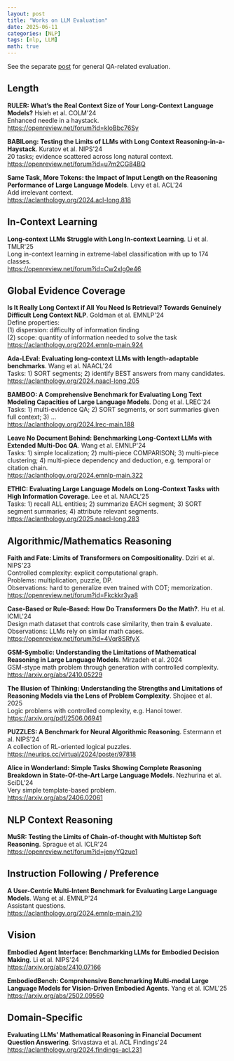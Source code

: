 ```yaml
---
layout: post
title: "Works on LLM Evaluation"
date: 2025-06-11
categories: [NLP]
tags: [nlp, LLM]
math: true
---
```



See the separate [post](https://lxu-nlp.github.io/posts/work-on-llm-qa-rag/) for general QA-related evaluation.


## Length

**RULER: What’s the Real Context Size of Your Long-Context Language Models?** Hsieh et al. COLM'24\
Enhanced needle in a haystack.\
<https://openreview.net/forum?id=kIoBbc76Sy>

**BABILong: Testing the Limits of LLMs with Long Context Reasoning-in-a-Haystack**. Kuratov et al. NIPS'24\
20 tasks; evidence scattered across long natural context.\
<https://openreview.net/forum?id=u7m2CG84BQ>

**Same Task, More Tokens: the Impact of Input Length on the Reasoning Performance of Large Language Models**. Levy et al. ACL'24\
Add irrelevant context.\
<https://aclanthology.org/2024.acl-long.818>


## In-Context Learning

**Long-context LLMs Struggle with Long In-context Learning**. Li et al. TMLR'25\
Long in-context learning in extreme-label classification with up to 174 classes.\
<https://openreview.net/forum?id=Cw2xlg0e46>


## Global Evidence Coverage

**Is It Really Long Context if All You Need Is Retrieval? Towards Genuinely Difficult Long Context NLP**. Goldman et al. EMNLP'24\
Define properties:\
(1) dispersion: difficulty of information finding\
(2) scope: quantity of information needed to solve the task\
<https://aclanthology.org/2024.emnlp-main.924>

**Ada-LEval: Evaluating long-context LLMs with length-adaptable benchmarks**. Wang et al. NAACL'24\
Tasks: 1) SORT segments; 2) identify BEST answers from many candidates.\
<https://aclanthology.org/2024.naacl-long.205>

**BAMBOO: A Comprehensive Benchmark for Evaluating Long Text Modeling Capacities of Large Language Models**. Dong et al. LREC'24\
Tasks: 1) multi-evidence QA; 2) SORT segments, or sort summaries given full context; 3) ...\
<https://aclanthology.org/2024.lrec-main.188>

**Leave No Document Behind: Benchmarking Long-Context LLMs with Extended Multi-Doc QA**. Wang et al. EMNLP'24\
Tasks: 1) simple localization; 2) multi-piece COMPARISON; 3) multi-piece clustering; 4) multi-piece dependency and deduction, e.g. temporal or citation chain.\
<https://aclanthology.org/2024.emnlp-main.322>

**ETHIC: Evaluating Large Language Models on Long-Context Tasks with High Information Coverage**. Lee et al. NAACL'25\
Tasks: 1) recall ALL entities; 2) summarize EACH segment; 3) SORT segment summaries; 4) attribute relevant segments.\
<https://aclanthology.org/2025.naacl-long.283>


## Algorithmic/Mathematics Reasoning

**Faith and Fate: Limits of Transformers on Compositionality**. Dziri et al. NIPS'23\
Controlled complexity: explicit computational graph.\
Problems: multiplication, puzzle, DP.\
Observations: hard to generalize even trained with COT; memorization.\
<https://openreview.net/forum?id=Fkckkr3ya8>

**Case-Based or Rule-Based: How Do Transformers Do the Math?**. Hu et al. ICML'24\
Design math dataset that controls case similarity, then train & evaluate.\
Observations: LLMs rely on similar math cases.\
<https://openreview.net/forum?id=4Vqr8SRfyX>

**GSM-Symbolic: Understanding the Limitations of Mathematical Reasoning in Large Language Models**. Mirzadeh et al. 2024\
GSM-stype math problem through generation with controlled complexity.\
<https://arxiv.org/abs/2410.05229>

**The Illusion of Thinking: Understanding the Strengths and Limitations of Reasoning Models via the Lens of Problem Complexity**. Shojaee et al. 2025\
Logic problems with controlled complexity, e.g. Hanoi tower.\
<https://arxiv.org/pdf/2506.06941>

**PUZZLES: A Benchmark for Neural Algorithmic Reasoning**. Estermann et al. NIPS'24\
A collection of RL-oriented logical puzzles.\
<https://neurips.cc/virtual/2024/poster/97818>

**Alice in Wonderland: Simple Tasks Showing Complete Reasoning Breakdown in State-Of-the-Art Large Language Models**. Nezhurina et al. SciDL'24\
Very simple template-based problem.\
<https://arxiv.org/abs/2406.02061>


## NLP Context Reasoning

**MuSR: Testing the Limits of Chain-of-thought with Multistep Soft Reasoning**. Sprague et al. ICLR'24\
<https://openreview.net/forum?id=jenyYQzue1>


## Instruction Following / Preference

**A User-Centric Multi-Intent Benchmark for Evaluating Large Language Models**. Wang et al. EMNLP'24\
Assistant questions.\
<https://aclanthology.org/2024.emnlp-main.210>


## Vision

**Embodied Agent Interface: Benchmarking LLMs for Embodied Decision Making**. Li et al. NIPS'24\
<https://arxiv.org/abs/2410.07166>

**EmbodiedBench: Comprehensive Benchmarking Multi-modal Large Language Models for Vision-Driven Embodied Agents**. Yang et al. ICML'25\
<https://arxiv.org/abs/2502.09560>


## Domain-Specific

**Evaluating LLMs’ Mathematical Reasoning in Financial Document Question Answering**. Srivastava et al. ACL Findings'24\
<https://aclanthology.org/2024.findings-acl.231>
